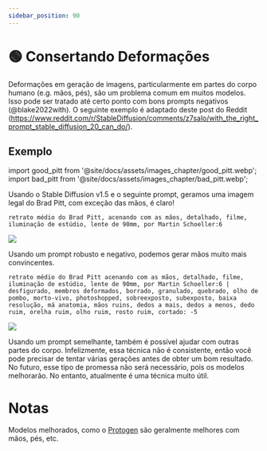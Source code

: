 ```yaml
---
sidebar_position: 90
---
```

# 🟢 Consertando Deformações

Deformações em geração de imagens, particularmente em partes do corpo humano (e.g. mãos, pés), são um problema comum em muitos modelos. Isso pode ser tratado até certo ponto com bons prompts negativos (@blake2022with). O seguinte exemplo é adaptado deste post do Reddit (https://www.reddit.com/r/StableDiffusion/comments/z7salo/with_the_right_prompt_stable_diffusion_20_can_do/).

## Exemplo

import good_pitt from '@site/docs/assets/images_chapter/good_pitt.webp';
import bad_pitt from '@site/docs/assets/images_chapter/bad_pitt.webp';

Usando o Stable Diffusion v1.5 e o seguinte prompt, geramos uma imagem legal do Brad Pitt, com exceção das mãos, é claro!

`retrato médio do Brad Pitt, acenando com as mãos, detalhado, filme, iluminação de estúdio, lente de 90mm, por Martin Schoeller:6`

<div style={{textAlign: 'center'}}>
  <img src={bad_pitt} style={{width: "250px"}} />
</div>

Usando um prompt robusto e negativo, podemos gerar mãos muito mais convincentes.

`retrato médio do Brad Pitt acenando com as mãos, detalhado, filme, iluminação de estúdio, lente de 90mm, por Martin Schoeller:6 | desfigurado, membros deformados, borrado, granulado, quebrado, olho de pombo, morto-vivo, photoshopped, sobreexposto, subexposto, baixa resolução, má anatomia, mãos ruins, dedos a mais, dedos a menos, dedo ruim, orelha ruim, olho ruim, rosto ruim, cortado: -5`
<div style={{textAlign: 'center'}}>
  <img src={good_pitt} style={{width: "250px"}} />
</div>

Usando um prompt semelhante, também é possível ajudar com outras partes do corpo. Infelizmente, essa técnica não é consistente, então você pode precisar de tentar várias gerações antes de obter um bom resultado.
No futuro, esse tipo de promessa não será necessário, pois os modelos melhorarão. No entanto, atualmente é uma técnica muito útil.

# Notas

Modelos melhorados, como o [Protogen](https://civitai.com/models/3666/protogen-x34-official-release) são geralmente melhores com mãos, pés, etc.